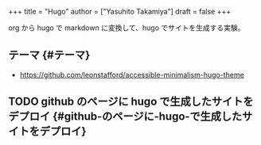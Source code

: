+++
title = "Hugo"
author = ["Yasuhito Takamiya"]
draft = false
+++

org から hugo で markdown に変換して、hugo でサイトを生成する実験。


## テーマ {#テーマ}

-   <https://github.com/leonstafford/accessible-minimalism-hugo-theme>


## <span class="org-todo todo TODO">TODO</span> github のページに hugo で生成したサイトをデプロイ {#github-のページに-hugo-で生成したサイトをデプロイ}

